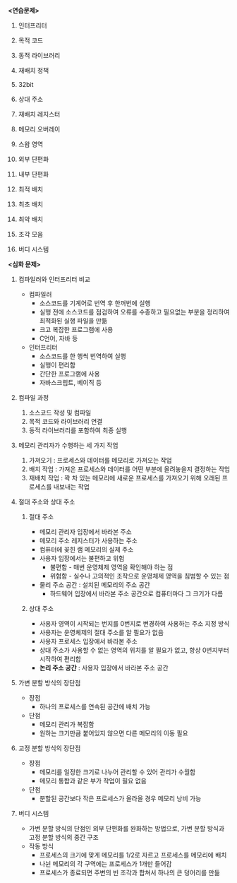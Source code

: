 **<연습문제>**

1. 인터프리터

2. 목적 코드

3. 동적 라이브러리

4. 재배치 정책

5. 32bit

6. 상대 주소

7. 재배치 레지스터

8. 메모리 오버레이

9. 스왑 영역

10. 외부 단편화

11. 내부 단편화

12. 최적 배치

13. 최초 배치

14. 최악 배치

15. 조각 모음

16. 버디 시스템

    

**<심화 문제>**

1. 컴파일러와 인터프리터 비교

   - 컴파일러
     - 소스코드를 기계어로 번역 후 한꺼번에 실행
     - 실행 전에 소스코드를 점검하여 오류를 수종하고 필요없는 부분을 정리하여 최적화된 실행 파일을 만듦
     - 크고 복잡한 프로그램에 사용
     - C언어, 자바 등
   - 인터프리터
     - 소스코드를 한 행씩 번역하여 실행
     - 실행이 편리함
     - 간단한 프로그램에 사용
     - 자바스크립트, 베이직 등

2. 컴파일 과정

   1. 소스코드 작성 및 컴파일
   2. 목적 코드와 라이브러리 연결
   3. 동적 라이브러리를 포함하여 최종 실행

3. 메모리 관리자가 수행하는 세 가지 작업

   1. 가져오기 : 프로세스와 데이터를 메모리로 가져오는 작업
   2. 배치 작업 : 가져온 프로세스와 데이터를 어떤 부분에 올려놓을지 결정하는 작업
   3. 재배치 작업 : 꽉 차 있는 메모리에 새로운 프로세스를 가져오기 위해 오래된 프로세스를 내보내는 작업

4. 절대 주소와 상대 주소

   1. 절대 주소
      - 메모리 관리자 입장에서 바라본 주소
      - 메모리 주소 레지스터가 사용하는 주소
      - 컴퓨터에 꽂힌 램 메모리의 실제 주소
      - 사용자 입장에서는 불편하고 위험
        - 불편함 - 매번 운영체제 영역을 확인해야 하는 점
        - 위험함 - 실수나 고의적인 조작으로 운영체제 영역을 침범할 수 있는 점
      - 물리 주소 공간 : 설치된 메모리의 주소 공간
        - 하드웨어 입장에서 바라본 주소 공간으로 컴퓨터마다 그 크기가 다름

   2. 상대 주소
      - 사용자 영역이 시작되는 번지를 0번지로 변경하여 사용하는 주소 지정 방식
      - 사용자는 운영체제의 절대 주소를 알 필요가 없음
      - 사용자 프로세스 입장에서 바라본 주소
      - 상대 주소가 사용할 수 없는 영역의 위치를 알 필요가 없고, 항상 0번지부터 시작하여 편리함
      - **논리 주소 공간** : 사용자 입장에서 바라본 주소 공간

5. 가변 분할 방식의 장단점

   - 장점
     - 하나의 프로세스를 연속된 공간에 배치 가능
   - 단점
     - 메모리 관리가 복잡함
     - 원하는 크기만큼 붙어있지 않으면 다른 메모리의 이동 필요

6. 고정 분할 방식의 장단점

   - 장점
     - 메모리를 일정한 크기로 나누어 관리할 수 있어 관리가 수월함
     - 메모리 통합과 같은 부가 작업이 필요 없음
   - 단점
     - 분할된 공간보다 작은 프로세스가 올라올 경우 메모리 낭비 가능

7. 버디 시스템

   - 가변 분할 방식의 단점인 외부 단편화를 완화하는 방법으로, 가변 분할 방식과 고정 분할 방식의 중간 구조
   - 작동 방식
     - 프로세스의 크기에 맞게 메모리를 1/2로 자르고 프로세스를 메모리에 배치
     - 나뉜 메모리의 각 구역에는 프로세스가 1개만 들어감
     - 프로세스가 종료되면 주변의 빈 조각과 합쳐서 하나의 큰 덩어리를 만듦
